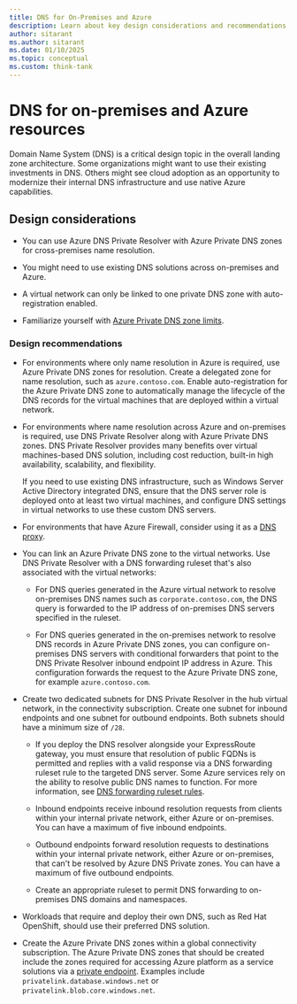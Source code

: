 ```yaml
---
title: DNS for On-Premises and Azure
description: Learn about key design considerations and recommendations surrounding DNS for on-premises and Microsoft Azure environments.
author: sitarant
ms.author: sitarant
ms.date: 01/10/2025
ms.topic: conceptual
ms.custom: think-tank
---
```


# DNS for on-premises and Azure resources

Domain Name System (DNS) is a critical design topic in the overall landing zone architecture. Some organizations might want to use their existing investments in DNS. Others might see cloud adoption as an opportunity to modernize their internal DNS infrastructure and use native Azure capabilities.

## Design considerations

- You can use Azure DNS Private Resolver with Azure Private DNS zones for cross-premises name resolution.

- You might need to use existing DNS solutions across on-premises and Azure.

- A virtual network can only be linked to one private DNS zone with auto-registration enabled.

- Familiarize yourself with [Azure Private DNS zone limits](/azure/azure-resource-manager/management/azure-subscription-service-limits#azure-dns-limits).

### Design recommendations

- For environments where only name resolution in Azure is required, use Azure Private DNS zones for resolution. Create a delegated zone for name resolution, such as `azure.contoso.com`. Enable auto-registration for the Azure Private DNS zone to automatically manage the lifecycle of the DNS records for the virtual machines that are deployed within a virtual network.

- For environments where name resolution across Azure and on-premises is required, use DNS Private Resolver along with Azure Private DNS zones. DNS Private Resolver provides many benefits over virtual machines-based DNS solution, including cost reduction, built-in high availability, scalability, and flexibility.

  If you need to use existing DNS infrastructure, such as Windows Server Active Directory integrated DNS, ensure that the DNS server role is deployed onto at least two virtual machines, and configure DNS settings in virtual networks to use these custom DNS servers.
  
-  For environments that have Azure Firewall, consider using it as a [DNS proxy](/azure/firewall/dns-settings).

- You can link an Azure Private DNS zone to the virtual networks. Use DNS Private Resolver with a DNS forwarding ruleset that's also associated with the virtual networks:
  - For DNS queries generated in the Azure virtual network to resolve on-premises DNS names such as `corporate.contoso.com`, the DNS query is forwarded to the IP address of on-premises DNS servers specified in the ruleset. 
  
  - For DNS queries generated in the on-premises network to resolve DNS records in Azure Private DNS zones, you can configure on-premises DNS servers with conditional forwarders that point to the DNS Private Resolver inbound endpoint IP address in Azure. This configuration forwards the request to the Azure Private DNS zone, for example `azure.contoso.com`.

- Create two dedicated subnets for DNS Private Resolver in the hub virtual network, in the connectivity subscription. Create one subnet for inbound endpoints and one subnet for outbound endpoints. Both subnets should have a minimum size of `/28`.
    - If you deploy the DNS resolver alongside your ExpressRoute gateway, you must ensure that resolution of public FQDNs is permitted and replies with a valid response via a DNS forwarding ruleset rule to the targeted DNS server. Some Azure services rely on the ability to resolve public DNS names to function. For more information, see [DNS forwarding ruleset rules](/azure/dns/private-resolver-endpoints-rulesets#rules).
    
  - Inbound endpoints receive inbound resolution requests from clients within your internal private network, either Azure or on-premises. You can have a maximum of five inbound endpoints.
  - Outbound endpoints forward resolution requests to destinations within your internal private network, either Azure or on-premises, that can't be resolved by Azure DNS Private zones. You can have a maximum of five outbound endpoints.
  - Create an appropriate ruleset to permit DNS forwarding to on-premises DNS domains and namespaces.

- Workloads that require and deploy their own DNS, such as Red Hat OpenShift, should use their preferred DNS solution.

- Create the Azure Private DNS zones within a global connectivity subscription. The Azure Private DNS zones that should be created include the zones required for accessing Azure platform as a service solutions via a [private endpoint](/azure/private-link/private-endpoint-dns#azure-services-dns-zone-configuration). Examples include `privatelink.database.windows.net` or `privatelink.blob.core.windows.net`.
